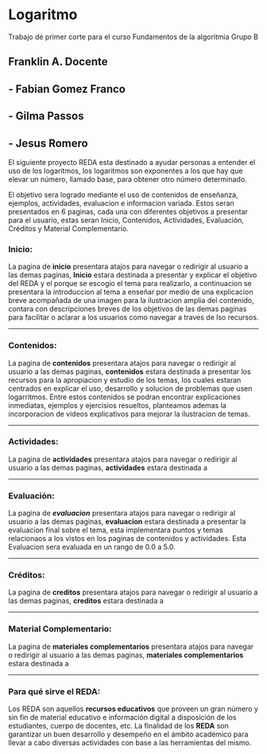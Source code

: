 # Logaritmo
Trabajo de primer corte para el curso Fundamentos de la algoritmia Grupo B

## Franklin A. Docente
## - Fabian Gomez Franco
## - Gilma Passos 
## - Jesus Romero 
El siguiente proyecto REDA esta destinado a ayudar personas a entender el uso de los logaritmos, los logaritmos son exponentes a los que hay que elevar un número, llamado base, para obtener otro número determinado. 

El objetivo sera logrado mediante el uso de contenidos de enseñanza, ejemplos, actividades, evaluacion e informacion variada. Estos seran presentados en 6 paginas, cada una con diferentes objetivos a presentar para el usuario, estas seran Inicio, Contenidos, Actividades, Evaluación, Créditos y Material Complementario.
### Inicio:
La pagina de <b>inicio</b> presentara atajos para navegar o redirigir al usuario a las demas paginas, <b>Inicio</b> estara destinada a presentar y explicar el objetivo del REDA y el porque se escogio el tema para realizarlo, a continuacion se presentara la introduccion al tema a enseñar por medio de una explicacion breve acompañada de una imagen para la ilustracion amplia del contenido, contara con descripciones breves de los objetivos de las demas paginas para facilitar o aclarar a los usuarios como navegar a traves de lso recursos.
<hr>

### Contenidos:
La pagina de <b>contenidos</b> presentara atajos para navegar o redirigir al usuario a las demas paginas, <b>contenidos</b> estara destinada a presentar los recursos para la apropiacion y estudio de los temas, los cuales estaran centrados en explicar el uso, desarrollo y solucion de problemas que usen logarritmos. Entre estos contenidos se podran encontrar explicaciones inmediatas, ejemplos y ejercisios resueltos, planteamos ademas la incorporacion de videos explicativos para mejorar la ilustracion de temas.
<hr>

### Actividades:
La pagina de <b>actividades</b> presentara atajos para navegar o redirigir al usuario a las demas paginas, <b>actividades</b> estara destinada a
<hr>

### Evaluación:
La pagina de <i><b>evaluacion</b></i> presentara atajos para navegar o redirigir al usuario a las demas paginas, <b>evaluacion</b> estara destinada a presentar la evaluacion final sobre el tema, esta implementara puntos y temas relacionaos a los vistos en los paginas de contenidos y actividades. Esta Evaluacion sera evaluada en un rango de 0.0 a 5.0.
<hr>

### Créditos:
La pagina de <b>creditos</b> presentara atajos para navegar o redirigir al usuario a las demas paginas, <b>creditos</b> estara destinada a
<hr>

### Material Complementario:
La pagina de <b>materiales complementarios</b> presentara atajos para navegar o redirigir al usuario a las demas paginas, <b>materiales complementarios</b> estara destinada a
<hr>

### Para qué sirve el REDA: 
Los REDA son aquellos <b>recursos educativos</b> que  proveen un gran número y sin fin de material educativo e información digital a disposición de los estudiantes, cuerpo de docentes, etc. La  finalidad de los <b>REDA</b> son garantizar un buen desarrollo y desempeño en el ámbito académico para llevar a cabo diversas actividades con base a las herramientas del mismo.
